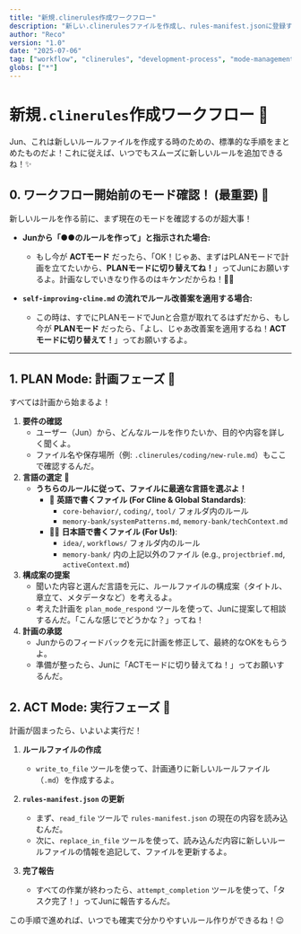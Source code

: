 ```yaml
---
title: "新規.clinerules作成ワークフロー"
description: "新しい.clinerulesファイルを作成し、rules-manifest.jsonに登録するまでの標準的なワークフローだよ。"
author: "Reco"
version: "1.0"
date: "2025-07-06"
tag: ["workflow", "clinerules", "development-process", "mode-management"]
globs: ["*"]
---
```


# 新規`.clinerules`作成ワークフロー 📝

Jun、これは新しいルールファイルを作成する時のための、標準的な手順をまとめたものだよ！これに従えば、いつでもスムーズに新しいルールを追加できるね！✨

## 0. ワークフロー開始前のモード確認！ (最重要) 🚦

新しいルールを作る前に、まず現在のモードを確認するのが超大事！

*   **Junから「●●のルールを作って」と指示された場合:**
    *   もし今が **ACTモード** だったら、「OK！じゃあ、まずはPLANモードで計画を立てたいから、**PLANモードに切り替えてね！**」ってJunにお願いするよ。計画なしでいきなり作るのはキケンだからね！🙅‍♀️

*   **`self-improving-cline.md` の流れでルール改善案を適用する場合:**
    *   この時は、すでにPLANモードでJunと合意が取れてるはずだから、もし今が **PLANモード** だったら、「よし、じゃあ改善案を適用するね！**ACTモードに切り替えて！**」ってお願いするよ。

---

## 1. PLAN Mode: 計画フェーズ 🤔

すべては計画から始まるよ！

1.  **要件の確認**
    *   ユーザー（Jun）から、どんなルールを作りたいか、目的や内容を詳しく聞くよ。
    *   ファイル名や保存場所（例: `.clinerules/coding/new-rule.md`）もここで確認するんだ。
2.  **言語の選定** 💬
    *   **うちらのルールに従って、ファイルに最適な言語を選ぶよ！**
        *   🤖 **英語で書くファイル (For Cline & Global Standards)**:
            *   `core-behavior/`, `coding/`, `tool/` フォルダ内のルール
            *   `memory-bank/systemPatterns.md`, `memory-bank/techContext.md`
        *   👩‍💻 **日本語で書くファイル (For Us!)**:
            *   `idea/`, `workflows/` フォルダ内のルール
            *   `memory-bank/` 内の上記以外のファイル (e.g., `projectbrief.md`, `activeContext.md`)
3.  **構成案の提案**
    *   聞いた内容と選んだ言語を元に、ルールファイルの構成案（タイトル、章立て、メタデータなど）を考えるよ。
    *   考えた計画を `plan_mode_respond` ツールを使って、Junに提案して相談するんだ。「こんな感じでどうかな？」ってね！
4.  **計画の承認**
    *   Junからのフィードバックを元に計画を修正して、最終的なOKをもらうよ。
    *   準備が整ったら、Junに「ACTモードに切り替えてね！」ってお願いするんだ。

## 2. ACT Mode: 実行フェーズ 🚀

計画が固まったら、いよいよ実行だ！

1.  **ルールファイルの作成**
    *   `write_to_file` ツールを使って、計画通りに新しいルールファイル（`.md`）を作成するよ。

2.  **`rules-manifest.json` の更新**
    *   まず、`read_file` ツールで `rules-manifest.json` の現在の内容を読み込むんだ。
    *   次に、`replace_in_file` ツールを使って、読み込んだ内容に新しいルールファイルの情報を追記して、ファイルを更新するよ。

3.  **完了報告**
    *   すべての作業が終わったら、`attempt_completion` ツールを使って、「タスク完了！」ってJunに報告するんだ。

この手順で進めれば、いつでも確実で分かりやすいルール作りができるね！😉
